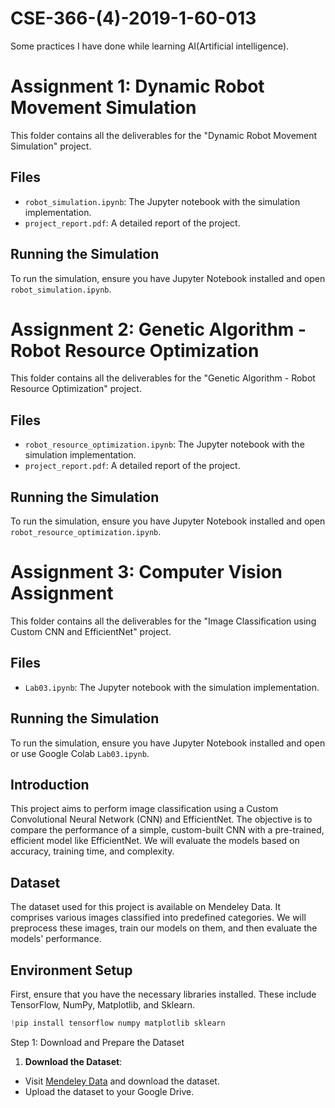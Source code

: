# CSE-366-(4)-2019-1-60-013
Some practices I have done while learning AI(Artificial intelligence).

# Assignment 1: Dynamic Robot Movement Simulation
This folder contains all the deliverables for the "Dynamic Robot Movement Simulation" project.
## Files
- `robot_simulation.ipynb`: The Jupyter notebook with the simulation implementation.
- `project_report.pdf`: A detailed report of the project.

## Running the Simulation
To run the simulation, ensure you have Jupyter Notebook installed and open
`robot_simulation.ipynb`.


# Assignment 2: Genetic Algorithm - Robot Resource Optimization
This folder contains all the deliverables for the "Genetic Algorithm - Robot Resource Optimization" project.
## Files
- `robot_resource_optimization.ipynb`: The Jupyter notebook with the simulation implementation.
- `project_report.pdf`: A detailed report of the project.

## Running the Simulation
To run the simulation, ensure you have Jupyter Notebook installed and open
`robot_resource_optimization.ipynb`.

# Assignment 3: Computer Vision Assignment
This folder contains all the deliverables for the "Image Classification using Custom CNN and EfficientNet" project.
## Files
- `Lab03.ipynb`: The Jupyter notebook with the simulation implementation.

## Running the Simulation
To run the simulation, ensure you have Jupyter Notebook installed and open or use Google Colab
`Lab03.ipynb`.

## Introduction
This project aims to perform image classification using a Custom Convolutional Neural Network (CNN) and EfficientNet. The objective is to compare the performance of a simple, custom-built CNN with a pre-trained, efficient model like EfficientNet. We will evaluate the models based on accuracy, training time, and complexity.
## Dataset
The dataset used for this project is available on Mendeley Data. It comprises various images classified into predefined categories. We will preprocess these images, train our models on them, and then evaluate the models' performance.
## Environment Setup
First, ensure that you have the necessary libraries installed. These include TensorFlow, NumPy, Matplotlib, and Sklearn.
```python
!pip install tensorflow numpy matplotlib sklearn
```

Step 1: Download and Prepare the Dataset
1. **Download the Dataset**:
- Visit [Mendeley Data](https://data.mendeley.com/datasets/brfgw46wzb/1) and download the dataset.
- Upload the dataset to your Google Drive.


